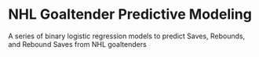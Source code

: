 # NHL Goaltender Predictive Modeling
A series of binary logistic regression models to predict Saves, Rebounds, and Rebound Saves from NHL goaltenders
